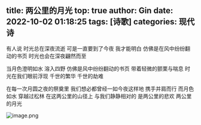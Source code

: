 title: 两公里的月光
top: true
author: Gin
date: 2022-10-02 01:18:25
tags: [诗歌]
categories: 现代诗
---
有人说 时光总在深夜流逝
可是一直要到了今夜
我才能明白
仿佛是在风中纷纷翻动的书页
时光也会在深夜翩然而至


当月色澄明如水
溶入四野
仿佛是风中纷纷翻动的书页
带着轻微的颤栗与喘息
时光在我们眼前浮现
千世的繁华
千世的劫难


在每一次月圆之夜的祭奠里
我们想必都曾经一如今夜这样地
携手并肩而行
而月色如水
穿越过松林
在这两公里的山径上
与我们静静相对的
是两公里的悲欢
两公里的月光


![image.png](../../../../images/post-images/image.png)
